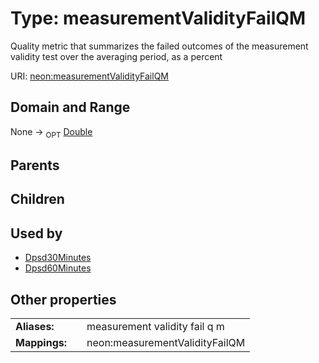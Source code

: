 
# Type: measurementValidityFailQM


Quality metric that summarizes the failed outcomes of the measurement validity test over the averaging period, as a percent

URI: [neon:measurementValidityFailQM](https://data.neonscience.org/measurementValidityFailQM)


## Domain and Range

None ->  <sub>OPT</sub> [Double](types/Double.md)

## Parents


## Children


## Used by

 * [Dpsd30Minutes](Dpsd30Minutes.md)
 * [Dpsd60Minutes](Dpsd60Minutes.md)

## Other properties

|  |  |  |
| --- | --- | --- |
| **Aliases:** | | measurement validity fail q m |
| **Mappings:** | | neon:measurementValidityFailQM |

